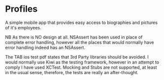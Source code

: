 Profiles
========

A simple mobile app that provides easy access to biographies and pictures of it's employees. 

NB As there is NO design at all. NSAssert has been used in place of complete error handling, however all the places that would normally have error handling indeed has an NSAssert.

The TAB ios test pdf states that 3rd Party libraries should be avoided. I would normally use Kiwi as the testing framework, however in an attempt to comply I have used XCTest. Mocking and Stubs are not supported, at least in the usual sense, therefore, the tests are really an after-thought. 

